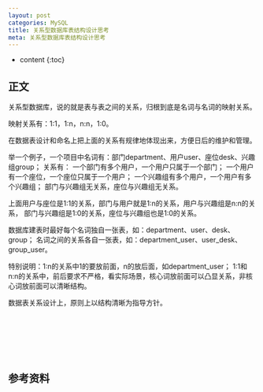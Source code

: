 ```yaml
---
layout: post
categories: MySQL
title: 关系型数据库表结构设计思考
meta: 关系型数据库表结构设计思考
---
```

* content
{:toc}

## 正文

关系型数据库，说的就是表与表之间的关系，归根到底是名词与名词的映射关系。

映射关系有：1:1，1:n，n:n，1:0。

在数据表设计和命名上把上面的关系有规律地体现出来，方便日后的维护和管理。

举一个例子，一个项目中名词有：部门department、用户user、座位desk、兴趣组group；
关系有：
一个部门有多个用户，一个用户只属于一个部门；
一个用户有一个座位，一个座位只属于一个用户；
一个兴趣组有多个用户，一个用户有多个兴趣组；
部门与兴趣组无关系，座位与兴趣组无关系。

上面用户与座位是1:1的关系，部门与用户就是1:n的关系，用户与兴趣组是n:n的关系，
部门与兴趣组是1:0的关系，座位与兴趣组也是1:0的关系。

数据库建表时最好每个名词独自一张表，如：department、user、desk、group；
名词之间的关系各自一张表，如：department_user、user_desk、group_user。

特别说明：1:n的关系中1的要放前面，n的放后面，如department_user；
1:1和n:n的关系中，前后要求不严格，看实际场景，核心词放前面可以凸显关系，非核心词放前面可以清晰结构。

数据表关系设计上，原则上以结构清晰为指导方针。

<br/><br/><br/><br/><br/>
## 参考资料



